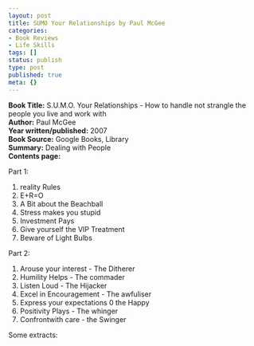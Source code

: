```yaml
---
layout: post
title: SUMO Your Relationships by Paul McGee
categories:
- Book Reviews
- Life Skills
tags: []
status: publish
type: post
published: true
meta: {}
---
```

**Book Title:** S.U.M.O. Your Relationships - How to handle not strangle the people you live and work with  
**Author:** Paul McGee  
**Year written/published:** 2007  
**Book Source:** Google Books, Library  
**Summary:** Dealing with People  
**Contents page:**

Part 1:

1. reality Rules
2. E+R=O
3. A Bit about the Beachball
4. Stress makes you stupid
5. Investment Pays
6. Give yourself the VIP Treatment
7. Beware of Light Bulbs

Part 2:

1. Arouse your interest - The Ditherer
2. Humility Helps - The commader
3. Listen Loud - The Hijacker
4. Excel in Encouragement - The awfuliser
5. Express your expectations 0 the Happy
6. Positivity Plays - The whinger
7. Confrontwith care - the Swinger

Some extracts:
